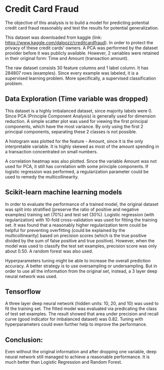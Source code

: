 # Credit Card Fraud
The objective of this analysis is to build a model for predicting potential credit card fraud reasonably and test the results for potential generalization.

This dataset was downloaded from kaggle (link: https://www.kaggle.com/dalpozz/creditcardfraud). In order to protect the privacy of these credit cards' owners. A PCA was performed by the dataset provider before it was publicly available. However, 2 variables were retained in their original form: Time and Amount (transaction amount).

The raw dataset consists 30 feature columns and 1 label column. It has 284807 rows (examples). Since every example was labeled, it is a supervised learning problem. More specifically, a supervised classification problem.


## Data Exploration (Time variable was dropped)
This dataset is a highly imbalanced dataset, since majority labels were 0. Since PCA (Principle Component Analysis) is generally used for dimension reduction. A simple scatter plot was used for viewing the first principal components, which have the most variance. By only using the first 2 principal components, separating these 2 classes is not possible.

A histogram was plotted for the feature - Amount, since it is the only interpretable variable. It is highly skewed as most of the amount spending in a transaction concentrated on small numbers.

A correlation heatmap was also plotted. Since the variable Amount was not used for PCA, it still has correlation with some principle components. If logistic regression was performed, a regularization parameter could be used to remedy the multicollinearity.

## Scikit-learn machine learning models
In order to evaluate the performance of a trained model, the original dataset was split into stratified (preserve the ratio of positive and negative examples) training set (70%) and test set (30%). Logistic regression (with regularization) with 10-fold cross-validation was used for fitting the training set. It was found that a reasonably higher regularization term could be helpful for preventing overfitting (could be explained by the multicollinearity) based on precision scores (which is the true positive divided by the sum of false positive and true positive). However, when the model was used to classify the test set examples, precision score was only about 0.50. A random forest was also used.

Hyperparameters tuning might be able to increase the overall prediction accuracy. A better strategy is to use oversampling or undersampling. But in order to use all the information from the original set, instead, a 3 layer deep neural network was used.


## Tensorflow
A three layer deep neural network (hidden units: 10, 20, and 10) was used to fit the training set. The fitted model was evaluated via predicating the class of test set examples. The result showed that area under precision and recall curve (good indicator for imbalanced dataset) was 0.82. Tuning with hyperparameters could even further help to improve the performance.


## Conclusion:
Even without the original information and after dropping one variable, deep neural network still managed to achieve a reasonable performance. It is much better than Logistic Regression and Random Forest.
